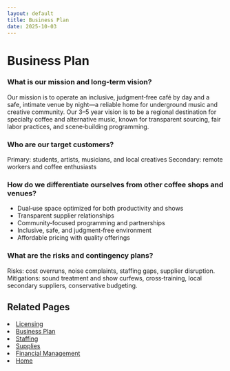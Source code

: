 ```yaml
---
layout: default
title: Business Plan
date: 2025-10-03
---
```


# Business Plan

### What is our mission and long-term vision?
Our mission is to operate an inclusive, judgment‑free café by day and a safe, intimate venue by night—a reliable home for underground music and creative community. Our 3–5 year vision is to be a regional destination for specialty coffee and alternative music, known for transparent sourcing, fair labor practices, and scene‑building programming.

### Who are our target customers?
Primary: students, artists, musicians, and local creatives 
Secondary: remote workers and coffee enthusiasts 

### How do we differentiate ourselves from other coffee shops and venues?
- Dual‑use space optimized for both productivity and shows
- Transparent supplier relationships
- Community‑focused programming and partnerships
- Inclusive, safe, and judgment‑free environment
- Affordable pricing with quality offerings

### What are the risks and contingency plans?
Risks: cost overruns, noise complaints, staffing gaps, supplier disruption.
 Mitigations: sound treatment and show curfews, cross‑training, local secondary suppliers, conservative budgeting.

## Related Pages
<li><a href="{{ site.baseurl }}/business/licensing.html">Licensing</a></li>
<li><a href="{{ site.baseurl }}/business/plan.html">Business Plan</a></li>
<li><a href="{{ site.baseurl }}/business/staff.html">Staffing</a></li>
<li><a href="{{ site.baseurl }}/business/supplies.html">Supplies</a></li>
<li><a href="{{ site.baseurl }}/business/finances.html">Financial Management</a></li>
<li><a href="{{ site.baseurl }}/index.html">Home</a></li>
